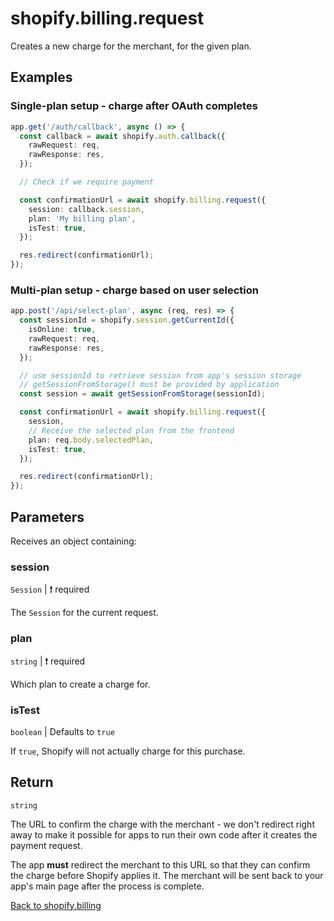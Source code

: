 # shopify.billing.request

Creates a new charge for the merchant, for the given plan.

## Examples

### Single-plan setup - charge after OAuth completes

```ts
app.get('/auth/callback', async () => {
  const callback = await shopify.auth.callback({
    rawRequest: req,
    rawResponse: res,
  });

  // Check if we require payment

  const confirmationUrl = await shopify.billing.request({
    session: callback.session,
    plan: 'My billing plan',
    isTest: true,
  });

  res.redirect(confirmationUrl);
});
```

### Multi-plan setup - charge based on user selection

```ts
app.post('/api/select-plan', async (req, res) => {
  const sessionId = shopify.session.getCurrentId({
    isOnline: true,
    rawRequest: req,
    rawResponse: res,
  });

  // use sessionId to retrieve session from app's session storage
  // getSessionFromStorage() must be provided by application
  const session = await getSessionFromStorage(sessionId);

  const confirmationUrl = await shopify.billing.request({
    session,
    // Receive the selected plan from the frontend
    plan: req.body.selectedPlan,
    isTest: true,
  });

  res.redirect(confirmationUrl);
});
```

## Parameters

Receives an object containing:

### session

`Session` | :exclamation: required

The `Session` for the current request.

### plan

`string` | :exclamation: required

Which plan to create a charge for.

### isTest

`boolean` | Defaults to `true`

If `true`, Shopify will not actually charge for this purchase.

## Return

`string`

The URL to confirm the charge with the merchant - we don't redirect right away to make it possible for apps to run their own code after it creates the payment request.

The app **must** redirect the merchant to this URL so that they can confirm the charge before Shopify applies it.
The merchant will be sent back to your app's main page after the process is complete.

[Back to shopify.billing](./README.md)
